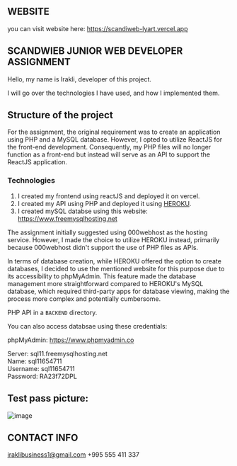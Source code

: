 
## WEBSITE

you can visit website here: https://scandiweb-lyart.vercel.app

## SCANDWIEB JUNIOR WEB DEVELOPER ASSIGNMENT 

Hello, my name is Irakli, developer of this project.

I will go over the technologies I have used, and how I implemented them.

## Structure of the project

For the assignment, the original requirement was to create an application using PHP and a MySQL database. However, I opted to utilize ReactJS for the front-end development. Consequently, my PHP files will no longer function as a front-end but instead will serve as an API to support the ReactJS application.

### Technologies

1) I created my frontend using reactJS and deployed it on vercel.
2) I created my API using PHP and deployed it using [HEROKU](https://dashboard.heroku.com/apps).  
3) I created mySQL databse using this website: https://www.freemysqlhosting.net

The assignment initially suggested using 000webhost as the hosting service. However, I made the choice to utilize HEROKU instead, primarily because 000webhost didn't support the use of PHP files as APIs.

In terms of database creation, while HEROKU offered the option to create databases, I decided to use the mentioned website for this purpose due to its accessibility to phpMyAdmin. This feature made the database management more straightforward compared to HEROKU's MySQL database, which required third-party apps for database viewing, making the process more complex and potentially cumbersome.

PHP API in a ```BACKEND``` directory.

You can also access databsae using these credentials: 

phpMyAdmin: https://www.phpmyadmin.co

Server: sql11.freemysqlhosting.net <br>
Name: sql11654711 <br>
Username: sql11654711 <br>
Password: RA23f72DPL <br>


## Test pass picture:
![image](https://github.com/irakli182/scandiweb/assets/112957853/602eb86f-ef87-4cf8-973d-f85ee1dc1b92)


## CONTACT INFO

iraklibusiness1@gmail.com
+995 555 411 337
